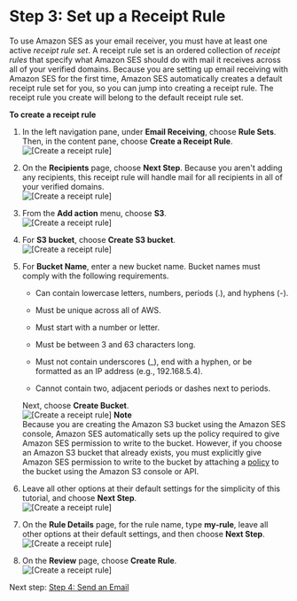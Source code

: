 # Step 3: Set up a Receipt Rule<a name="receiving-email-getting-started-receipt-rule"></a>

To use Amazon SES as your email receiver, you must have at least one active *receipt rule set*\. A receipt rule set is an ordered collection of *receipt rules* that specify what Amazon SES should do with mail it receives across all of your verified domains\. Because you are setting up email receiving with Amazon SES for the first time, Amazon SES automatically creates a default receipt rule set for you, so you can jump into creating a receipt rule\. The receipt rule you create will belong to the default receipt rule set\. 

**To create a receipt rule**

1. In the left navigation pane, under **Email Receiving**, choose **Rule Sets**\. Then, in the content pane, choose **Create a Receipt Rule**\.   
![\[Create a receipt rule\]](http://docs.aws.amazon.com/ses/latest/DeveloperGuide/images/getting_started_receiving_rule_1.png)

1. On the **Recipients** page, choose **Next Step**\. Because you aren't adding any recipients, this receipt rule will handle mail for all recipients in all of your verified domains\.  
![\[Create a receipt rule\]](http://docs.aws.amazon.com/ses/latest/DeveloperGuide/images/getting_started_receiving_rule_2.png)

1. From the **Add action** menu, choose **S3**\.  
![\[Create a receipt rule\]](http://docs.aws.amazon.com/ses/latest/DeveloperGuide/images/getting_started_receiving_rule_3.png)

1. For **S3 bucket**, choose **Create S3 bucket**\.  
![\[Create a receipt rule\]](http://docs.aws.amazon.com/ses/latest/DeveloperGuide/images/getting_started_receiving_rule_4.png)

1. For **Bucket Name**, enter a new bucket name\. Bucket names must comply with the following requirements\.

   + Can contain lowercase letters, numbers, periods \(\.\), and hyphens \(\-\)\.

   + Must be unique across all of AWS\.

   + Must start with a number or letter\.

   + Must be between 3 and 63 characters long\.

   + Must not contain underscores \(\_\), end with a hyphen, or be formatted as an IP address \(e\.g\., 192\.168\.5\.4\)\.

   + Cannot contain two, adjacent periods or dashes next to periods\.

   Next, choose **Create Bucket**\.  
![\[Create a receipt rule\]](http://docs.aws.amazon.com/ses/latest/DeveloperGuide/images/getting_started_receiving_rule_5.png)
**Note**  
Because you are creating the Amazon S3 bucket using the Amazon SES console, Amazon SES automatically sets up the policy required to give Amazon SES permission to write to the bucket\. However, if you choose an Amazon S3 bucket that already exists, you must explicitly give Amazon SES permission to write to the bucket by attaching a [policy](http://docs.aws.amazon.com/ses/latest/DeveloperGuide/receiving-email-permissions.html) to the bucket using the Amazon S3 console or API\.

1. Leave all other options at their default settings for the simplicity of this tutorial, and choose **Next Step**\.  
![\[Create a receipt rule\]](http://docs.aws.amazon.com/ses/latest/DeveloperGuide/images/getting_started_receiving_rule_6.png)

1. On the **Rule Details** page, for the rule name, type **my\-rule**, leave all other options at their default settings, and then choose **Next Step**\.  
![\[Create a receipt rule\]](http://docs.aws.amazon.com/ses/latest/DeveloperGuide/images/getting_started_receiving_rule_7.png)

1. On the **Review** page, choose **Create Rule**\.  
![\[Create a receipt rule\]](http://docs.aws.amazon.com/ses/latest/DeveloperGuide/images/getting_started_receiving_rule_8.png)

Next step: [Step 4: Send an Email](receiving-email-getting-started-send.md)